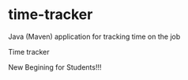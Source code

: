 # time-tracker
Java (Maven) application for tracking time on the job

Time tracker

New Begining for Students!!!
